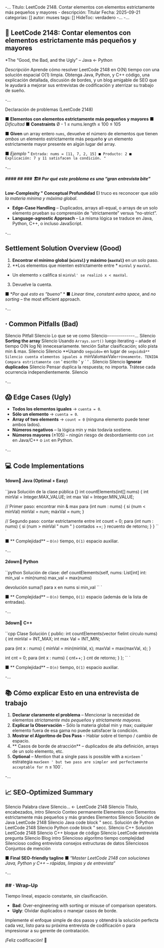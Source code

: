 -...
Título: LeetCode 2148. Contar elementos con elementos estrictamente más pequeños y mayores -
descripción: Titular
Fecha: 2025-09-21
categorías: []
autor: muses
tags: []
HideToc: verdadero
-...
-...

## 🚀 LeetCode 2148: Contar elementos con elementos estrictamente más pequeños y mayores
*The “Good, the Bad, and the Ugly” – Java ← Python

*Descripción*
Aprende cómo resolver LeetCode 2148 en O(N) tiempo con una solución espacial O(1) limpia. Obtenga Java, Python, y C++ código, una explicación detallada, discusión de bordes, y un blog amigable de SEO que le ayudará a mejorar sus entrevistas de codificación y aterrizar su trabajo de sueño.

-...

Declaración de problemas (LeetCode 2148)

■ **Elementos con elementos estrictamente más pequeños y mayores**
■ *Dificultad*
■ **Constraints**
Ø - 1 ≤ nums.length ≤ 100
≤ 105

■ **Given** un array entero `nums`, devuelve el número de elementos que tienen *ambos* un elemento estrictamente más pequeño **y** un elemento estrictamente mayor presente en algún lugar del array.

■ *Ejemplo*
" `
Entrada: nums = [11, 7, 2, 15]
■ Producto: 2
■ Explicación: 7 y 11 satisfacen la condición.
" `

-...

##### #### ## ### 🏗# Por qué este problema es una “gran entrevista bite”

**Low‐Complexity " Conceptual Profundidad** El truco es reconocer que *sólo la materia mínima y máxima global*.
- **Edge‐Case Handling** – Duplicados, arrays all-equal, o arrays de un solo elemento prueban su comprensión de “strictamente” versus “no-strict”.
- **Language‐agnostic Approach** – La misma lógica se traduce en Java, Python, C++, o incluso JavaScript.

-...

##  Settlement Solution Overview (Good)

1. **Encontrar el mínimo global (`minVal`) y máximo (`maxVal`)** en un solo paso.
2. **Los elementos que mienten estrictamente entre * `minVal` y `maxVal`.
- Un elemento `x` califica si `minVal' se realizó x < maxVal`.
3. Devuelve la cuenta.

■ **Por qué esto es “bueno”* *
■ *Linear time*, *constant extra space*, and *no sorting* – the most efficient approach.

-...

## ⋅ Common Pitfalls (Bad)

Silencio Pitfall Silencio Lo que se ve como
Silencio--------------...
Silencio **Sorting the array** Silencio Usando `Arrays.sort()` luego iterating – añade el tiempo O(N log N) innecesariamente. tención Saltar clasificación; sólo pista min & max. Silencio
Silencio **Usando `seguido=` en lugar de `seguidoâ** Silencio cuenta elementos iguales a `minVal` o `maxVal` erróneamente. TENIDA Compara estrictamente con ` ' escrito ' y ` ' . Silencio
Silencio **Ignorar duplicados** Silencio Pensar duplica la respuesta; no importa. Trátese cada ocurrencia independientemente. Silencio

-...

## 😱 Edge Cases (Ugly)

- **Todos los elementos iguales** → `cuenta = 0`.
- **Sólo un elemento** → `cuenta = 0`.
- **Array of two elements** → `count = 0` (ninguna elemento puede tener ambos lados).
- **Números negativos** – la lógica min y máx todavía sostiene.
- **Números mayores** (±105) – ningún riesgo de desbordamiento con `int` en Java/C++ o `int` en Python.

-...

## 💻 Code Implementations

#### 1down⃣ Java (Optimal + Easy)

``java
Solución de la clase pública {}
int countElements(int[] nums) {
int minVal = Integer.MAX_VALUE;
int max Val = Integer.MIN_VALUE;

// Primer paso: encontrar min & max
para (int num : nums) {
si (num < minVal) minVal = num;
máxVal = num;
}

// Segundo paso: contar estrictamente entre
int count = 0;
para (int num : nums) {
si (num > minVal " num " ) contados ++;
}
recuento de retorno;
}
}
`` `

■ ** Complejidad** – `O(n)` tiempo, `O(1)` espacio auxiliar.

-...

#### 2down⃣ Python

``python
Solución de clase:
def countElements(self, nums: List[int] int:
min_val = min(nums)
max_val = max(nums)

devolución suma(1 para x en nums si min_val
`` `

■ ** Complejidad** – `O(n)` tiempo, `O(1)` espacio (además de la lista de entradas).

-...

#### 3down⃣ C++

``cpp
Clase Solución {
public:
int countElements(vector fielint círculo nums) {
int minVal = INT_MAX;
int max Val = INT_MIN;

para (int x : nums) {
minVal = min(minVal, x);
maxVal = max(maxVal, x);
}

int cnt = 0;
para (int x : nums) {
cnt++;
}
cnt de retorno;
}
};
`` `

■ ** Complejidad** – `O(n)` tiempo, `O(1)` espacio auxiliar.

-...

## 📚 Cómo explicar Esto en una entrevista de trabajo

1. **Declarar claramente el problema** – Mencionar la necesidad de elementos *strictamente más pequeños* y *strictamente mayores*.
2. **Explicar la Observación** – Sólo la materia global min y max; cualquier elemento fuera de esa gama no puede satisfacer la condición.
3. **Mostrar el Algoritmo de Dos Pass** – Hablar sobre el tiempo / cambio de espacio.
4. ** Casos de borde de atracción** – duplicados de alta definición, arrays de un solo elemento, etc.
5. **Optional** – Mention that a single pass is possible with a `minSeen` ' estrategia `maxSeen ' but two pass are simpler and perfectamente acceptable for `n ≤ 100`.

-...

## 📈 SEO‐Optimized Summary

Silencio Palabra clave
Silencio...
← LeetCode 2148 Silencio Título, encabezados, intro Silencio
Conteo permanente Elementos con Elementos estrictamente más pequeños y más grandes Elementos
Silencio Solución de Java LeetCode 2148 Silencio Java code block " secc.
Solución de Python LeetCode 2148 Silencio Python code block " secc.
Silencio C++ Solución LeetCode 2148 Silencio C++ bloque de código
Silencio LeetCode entrevista pregunta Silencio Blog intro
Silencioso algoritmo tiempo complejidad
Silencioso coding entrevista consejos
estructuras de datos Silenciosos Conjuntos de mención

■ **Final SEO-friendly tagline**
■ *“Master LeetCode 2148 con soluciones Java, Python y C++ – rápidas, limpias y de entrevista”*

-...

### ## ⋅ Wrap‐Up

Tiempo lineal, espacio constante, sin clasificación.
- **Bad**: Over-engineering with sorting or misuse of comparison operators.
- **Ugly**: Olvidar duplicados o manejar casos de borde.

Implemente el enfoque simple de dos pasos y obtendrá la solución perfecta cada vez, listo para su próxima entrevista de codificación o para impresionar a su gerente de contratación.

¡Feliz codificación! 🚀